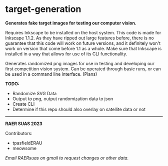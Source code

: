 # target-generation
__Generates fake target images for testing our computer vision.__

Requires Inkscape to be installed on the host system. This code is made for Inkscape 1.1.2. As they have ripped out large features before, there is no guarantee that this code will work on future versions, and it definitely won't work on version that come before 1.1 as a whole. Make sure that Inkscape is installed in a way that allows for use of its CLI functionality.

Generates randomized png images for use in testing and developing our first competition vision system. Can be operated through basic runs, or can be used in a command line interface. (Plans)

__TODO:__
- Randomize SVG Data
- Output to png, output randomization data to json
- Create CLI
- Determine if this repo should also overlay on satellite data or not

---
__RAER SUAS 2023__

Contributors:
- tpasfieldERAU
- meowsome

*Email RAERsuas on gmail to request changes or other data.*
